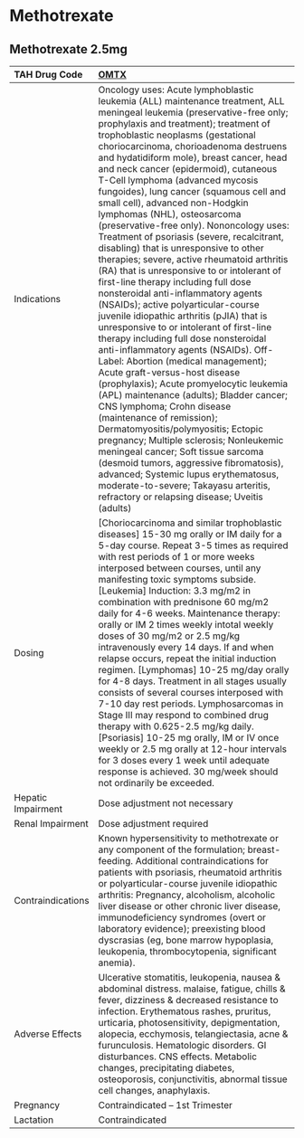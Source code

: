 # Methotrexate

## Methotrexate 2.5mg

| TAH Drug Code      | [OMTX](https://www.tahsda.org.tw/drugs/hissearch.php?drug_code=OMTX)                                                                                                                                                                                                                                                                                                                                                                                                                                                                                                                                                                                                                                                                                                                                                                                                                                                                                                                                                                                                                                                                                                                                                                                                                                                                                                                                                                                                                                                                   |
|:-------------------|:---------------------------------------------------------------------------------------------------------------------------------------------------------------------------------------------------------------------------------------------------------------------------------------------------------------------------------------------------------------------------------------------------------------------------------------------------------------------------------------------------------------------------------------------------------------------------------------------------------------------------------------------------------------------------------------------------------------------------------------------------------------------------------------------------------------------------------------------------------------------------------------------------------------------------------------------------------------------------------------------------------------------------------------------------------------------------------------------------------------------------------------------------------------------------------------------------------------------------------------------------------------------------------------------------------------------------------------------------------------------------------------------------------------------------------------------------------------------------------------------------------------------------------------|
| Indications        | Oncology uses: Acute lymphoblastic leukemia (ALL) maintenance treatment, ALL meningeal leukemia (preservative-free only; prophylaxis and treatment); treatment of trophoblastic neoplasms (gestational choriocarcinoma, chorioadenoma destruens and hydatidiform mole), breast cancer, head and neck cancer (epidermoid), cutaneous T-Cell lymphoma (advanced mycosis fungoides), lung cancer (squamous cell and small cell), advanced non-Hodgkin lymphomas (NHL), osteosarcoma (preservative-free only). Nononcology uses: Treatment of psoriasis (severe, recalcitrant, disabling) that is unresponsive to other therapies; severe, active rheumatoid arthritis (RA) that is unresponsive to or intolerant of first-line therapy including full dose nonsteroidal anti-inflammatory agents (NSAIDs); active polyarticular-course juvenile idiopathic arthritis (pJIA) that is unresponsive to or intolerant of first-line therapy including full dose nonsteroidal anti-inflammatory agents (NSAIDs). Off-Label: Abortion (medical management); Acute graft-versus-host disease (prophylaxis); Acute promyelocytic leukemia (APL) maintenance (adults); Bladder cancer; CNS lymphoma; Crohn disease (maintenance of remission); Dermatomyositis/polymyositis; Ectopic pregnancy; Multiple sclerosis; Nonleukemic meningeal cancer; Soft tissue sarcoma (desmoid tumors, aggressive fibromatosis), advanced; Systemic lupus erythematosus, moderate-to-severe; Takayasu arteritis, refractory or relapsing disease; Uveitis (adults) |
| Dosing             | [Choriocarcinoma and similar trophoblastic diseases] 15-30 mg orally or IM daily for a 5-day course. Repeat 3-5 times as required with rest periods of 1 or more weeks interposed between courses, until any manifesting toxic symptoms subside. [Leukemia] Induction: 3.3 mg/m2 in combination with prednisone 60 mg/m2 daily for 4-6 weeks. Maintenance therapy: orally or IM 2 times weekly intotal weekly doses of 30 mg/m2 or 2.5 mg/kg intravenously every 14 days. If and when relapse occurs, repeat the initial induction regimen. [Lymphomas] 10-25 mg/day orally for 4-8 days. Treatment in all stages usually consists of several courses interposed with 7-10 day rest periods. Lymphosarcomas in Stage III may respond to combined drug therapy with 0.625-2.5 mg/kg daily. [Psoriasis] 10-25 mg orally, IM or IV once weekly or 2.5 mg orally at 12-hour intervals for 3 doses every 1 week until adequate response is achieved. 30 mg/week should not ordinarily be exceeded.                                                                                                                                                                                                                                                                                                                                                                                                                                                                                                                                          |
| Hepatic Impairment | Dose adjustment not necessary                                                                                                                                                                                                                                                                                                                                                                                                                                                                                                                                                                                                                                                                                                                                                                                                                                                                                                                                                                                                                                                                                                                                                                                                                                                                                                                                                                                                                                                                                                          |
| Renal Impairment   | Dose adjustment required                                                                                                                                                                                                                                                                                                                                                                                                                                                                                                                                                                                                                                                                                                                                                                                                                                                                                                                                                                                                                                                                                                                                                                                                                                                                                                                                                                                                                                                                                                               |
| Contraindications  | Known hypersensitivity to methotrexate or any component of the formulation; breast-feeding. Additional contraindications for patients with psoriasis, rheumatoid arthritis or polyarticular-course juvenile idiopathic arthritis: Pregnancy, alcoholism, alcoholic liver disease or other chronic liver disease, immunodeficiency syndromes (overt or laboratory evidence); preexisting blood dyscrasias (eg, bone marrow hypoplasia, leukopenia, thrombocytopenia, significant anemia).                                                                                                                                                                                                                                                                                                                                                                                                                                                                                                                                                                                                                                                                                                                                                                                                                                                                                                                                                                                                                                               |
| Adverse Effects    | Ulcerative stomatitis, leukopenia, nausea & abdominal distress. malaise, fatigue, chills & fever, dizziness & decreased resistance to infection. Erythematous rashes, pruritus, urticaria, photosensitivity, depigmentation, alopecia, ecchymosis, telangiectasia, acne & furunculosis. Hematologic disorders. GI disturbances. CNS effects. Metabolic changes, precipitating diabetes, osteoporosis, conjunctivitis, abnormal tissue cell changes, anaphylaxis.                                                                                                                                                                                                                                                                                                                                                                                                                                                                                                                                                                                                                                                                                                                                                                                                                                                                                                                                                                                                                                                                       |
| Pregnancy          | Contraindicated – 1st Trimester                                                                                                                                                                                                                                                                                                                                                                                                                                                                                                                                                                                                                                                                                                                                                                                                                                                                                                                                                                                                                                                                                                                                                                                                                                                                                                                                                                                                                                                                                                        |
| Lactation          | Contraindicated                                                                                                                                                                                                                                                                                                                                                                                                                                                                                                                                                                                                                                                                                                                                                                                                                                                                                                                                                                                                                                                                                                                                                                                                                                                                                                                                                                                                                                                                                                                        |

